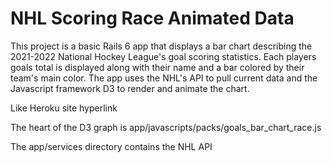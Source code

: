 # NHL Scoring Race Animated Data

This project is a basic Rails 6 app that displays a bar chart describing the 2021-2022 National Hockey League's goal scoring statistics. 
Each players goals total is displayed along with their name and a bar colored by their team's main color. 
The app uses the NHL's API to pull current data and the Javascript framework D3 to render and animate the chart.

Like Heroku site hyperlink

The heart of the D3 graph is app/javascripts/packs/goals_bar_chart_race.js

The app/services directory contains the NHL API
